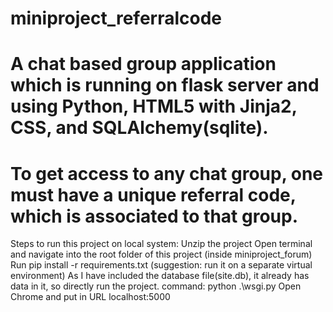 # miniproject_referralcode
# A chat based group application which is running on flask server and using Python, HTML5 with Jinja2, CSS, and SQLAlchemy(sqlite).
# To get access to any chat group, one must have a unique referral code, which is associated to that group.


Steps to run this project on local system:
Unzip the project
Open terminal and navigate into the root folder of this project (inside miniproject_forum)
Run pip install -r requirements.txt (suggestion: run it on a separate virtual environment)
As I have included the database file(site.db), it already has data in it, so directly run the project. command: python .\wsgi.py
Open Chrome and put in URL localhost:5000
